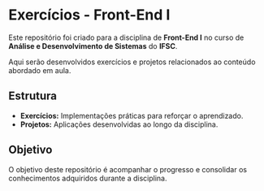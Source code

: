 # Exercícios - Front-End I

Este repositório foi criado para a disciplina de **Front-End I** no curso de **Análise e Desenvolvimento de Sistemas** do **IFSC**. 

Aqui serão desenvolvidos exercícios e projetos relacionados ao conteúdo abordado em aula.

## Estrutura

- **Exercícios:** Implementações práticas para reforçar o aprendizado.
- **Projetos:** Aplicações desenvolvidas ao longo da disciplina.

## Objetivo

O objetivo deste repositório é acompanhar o progresso e consolidar os conhecimentos adquiridos durante a disciplina.
